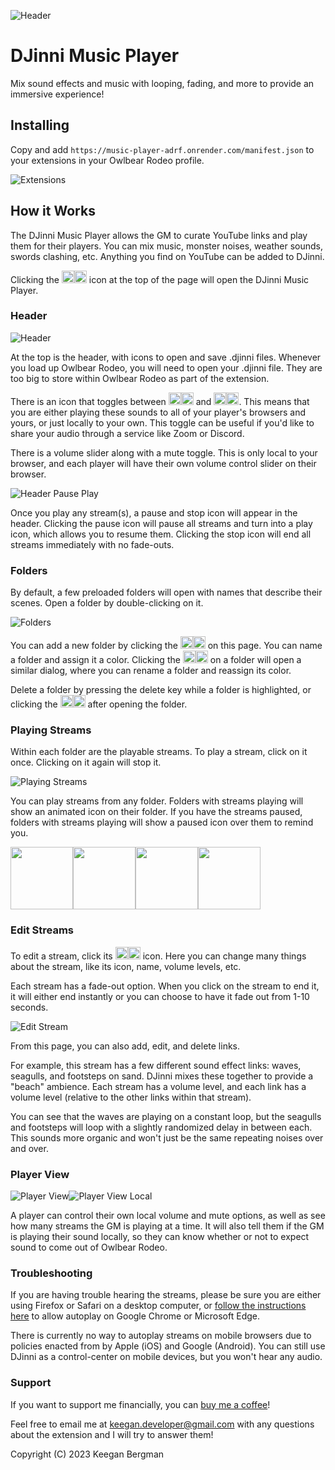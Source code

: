 ![Header](https://raw.githubusercontent.com/kgbergman/music-player/main/docs/header.jpg)
# DJinni Music Player

Mix sound effects and music with looping, fading, and more to provide an immersive experience!

## Installing

Copy and add `https://music-player-adrf.onrender.com/manifest.json` to your extensions in your Owlbear Rodeo profile.

![Extensions](https://extensions.owlbear.rodeo/add-extension.jpg)

## How it Works

The DJinni Music Player allows the GM to curate YouTube links and play them for their players. You can mix music, monster noises, weather sounds, swords clashing, etc. Anything you find on YouTube can be added to DJinni.

Clicking the <img src="https://raw.githubusercontent.com/kgbergman/music-player/main/docs/djinni.png#gh-light-mode-only" width=20 alt="DJinni Icon"><img src="https://raw.githubusercontent.com/kgbergman/music-player/main/docs/djinnidark.png#gh-dark-mode-only" width=20 alt="DJinni Icon Dark"> icon at the top of the page will open the DJinni Music Player.


### Header

![Header](https://raw.githubusercontent.com/kgbergman/music-player/main/docs/djinniheader.png)

At the top is the header, with icons to open and save .djinni files. Whenever you load up Owlbear Rodeo, you will need to open your .djinni file. They are too big to store within Owlbear Rodeo as part of the extension.

There is an icon that toggles between <img src="https://raw.githubusercontent.com/kgbergman/music-player/main/docs/persons.png#gh-light-mode-only" width=20><img src="https://raw.githubusercontent.com/kgbergman/music-player/main/docs/personsdark.png#gh-dark-mode-only" width=20> and <img src="https://raw.githubusercontent.com/kgbergman/music-player/main/docs/person.png#gh-light-mode-only" width=20><img src="https://raw.githubusercontent.com/kgbergman/music-player/main/docs/persondark.png#gh-dark-mode-only" width=20>. This means that you are either playing these sounds to all of your player's browsers and yours, or just locally to your own. This toggle can be useful if you'd like to share your audio through a service like Zoom or Discord.

There is a volume slider along with a mute toggle. This is only local to your browser, and each player will have their own volume control slider on their browser.

![Header Pause Play](https://raw.githubusercontent.com/kgbergman/music-player/main/docs/headerpauseplay.png)

Once you play any stream(s), a pause and stop icon will appear in the header. Clicking the pause icon will pause all streams and turn into a play icon, which allows you to resume them. Clicking the stop icon will end all streams immediately with no fade-outs.


### Folders

By default, a few preloaded folders will open with names that describe their scenes. Open a folder by double-clicking on it.

![Folders](https://raw.githubusercontent.com/kgbergman/music-player/main/docs/folders.png)

You can add a new folder by clicking the <img src="https://raw.githubusercontent.com/kgbergman/music-player/main/docs/plusicon.png#gh-light-mode-only" width=20><img src="https://raw.githubusercontent.com/kgbergman/music-player/main/docs/plusicondark.png#gh-dark-mode-only" width=20> on this page. You can name a folder and assign it a color. Clicking the <img src="https://raw.githubusercontent.com/kgbergman/music-player/main/docs/editicon.png#gh-light-mode-only" width=20><img src="https://raw.githubusercontent.com/kgbergman/music-player/main/docs/editicondark.png#gh-dark-mode-only" width=20> on a folder will open a similar dialog, where you can rename a folder and reassign its color. 

Delete a folder by pressing the delete key while a folder is highlighted, or clicking the <img src="https://raw.githubusercontent.com/kgbergman/music-player/main/docs/deleteicon.png#gh-light-mode-only" width=20><img src="https://raw.githubusercontent.com/kgbergman/music-player/main/docs/deleteicondark.png#gh-dark-mode-only" width=20> after opening the folder.


### Playing Streams

Within each folder are the playable streams. To play a stream, click on it once. Clicking on it again will stop it.  

![Playing Streams](https://raw.githubusercontent.com/kgbergman/music-player/main/docs/playingstreams.png)

You can play streams from any folder. Folders with streams playing will show an animated icon on their folder. If you have the streams paused, folders with streams playing will show a paused icon over them to remind you.

<img src="https://raw.githubusercontent.com/kgbergman/music-player/main/docs/playingfolder.png#gh-light-mode-only" width=100><img src="https://raw.githubusercontent.com/kgbergman/music-player/main/docs/playingfolderdark.png#gh-dark-mode-only" width=100><img src="https://raw.githubusercontent.com/kgbergman/music-player/main/docs/pausedfolder.png#gh-light-mode-only" width=100><img src="https://raw.githubusercontent.com/kgbergman/music-player/main/docs/pausedfolderdark.png#gh-dark-mode-only" width=100>


### Edit Streams

To edit a stream, click its <img src="https://raw.githubusercontent.com/kgbergman/music-player/main/docs/editicon.png#gh-light-mode-only" width=20><img src="https://raw.githubusercontent.com/kgbergman/music-player/main/docs/editicondark.png#gh-dark-mode-only" width=20> icon. Here you can change many things about the stream, like its icon, name, volume levels, etc.

Each stream has a fade-out option. When you click on the stream to end it, it will either end instantly or you can choose to have it fade out from 1-10 seconds. 

![Edit Stream](https://raw.githubusercontent.com/kgbergman/music-player/main/docs/editstream.png)

From this page, you can also add, edit, and delete links.

For example, this stream has a few different sound effect links: waves, seagulls, and footsteps on sand. DJinni mixes these together to provide a "beach" ambience. Each stream has a volume level, and each link has a volume level (relative to the other links within that stream). 

You can see that the waves are playing on a constant loop, but the seagulls and footsteps will loop with a slightly randomized delay in between each. This sounds more organic and won't just be the same repeating noises over and over. 


### Player View

<img src="https://raw.githubusercontent.com/kgbergman/music-player/main/docs/playerview.png" alt="Player View"><img src="https://raw.githubusercontent.com/kgbergman/music-player/main/docs/playerviewlocal.png" alt="Player View Local">

A player can control their own local volume and mute options, as well as see how many streams the GM is playing at a time. It will also tell them if the GM is playing their sound locally, so they can know whether or not to expect sound to come out of Owlbear Rodeo.


### Troubleshooting

If you are having trouble hearing the streams, please be sure you are either using Firefox or Safari on a desktop computer, or [follow the instructions here](https://github.com/kgbergman/music-player/blob/main/docs/autoplay.md) to allow autoplay on Google Chrome or Microsoft Edge.

There is currently no way to autoplay streams on mobile browsers due to policies enacted from by Apple (iOS) and Google (Android). You can still use DJinni as a control-center on mobile devices, but you won't hear any audio.


### Support

If you want to support me financially, you can [buy me a coffee](https://www.buymeacoffee.com/keegandev)!

Feel free to email me at keegan.developer@gmail.com with any questions about the extension and I will try to answer them!

Copyright (C) 2023 Keegan Bergman

